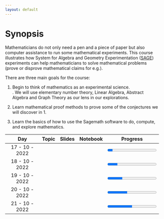 ```yaml
---
layout: default
---
```



# Synopsis

Mathematicians do not only need a pen and a piece of paper but also computer assistance to run some mathematical experiments.  This course illustrates how  System for Algebra and Geometry Experimentation ([SAGE](https://www.sagemath.org/)) experiments can help mathematicians to solve mathematical problems (prove or disprove mathematical claims for e.g.).

There are three main goals for the course:

   1. Begin to think of mathematics as an experimental science.  
      . We will use elementary number theory, Linear Algebra, Abstract Algebra and Graph Theory as our lens in our explorations.

   2. Learn mathematical proof methods to prove some of the conjectures we will discover in 1. 

   3. Learn the basics of how to use the Sagemath software to do, compute, and explore mathematics.




| Day |         Topic   |     Slides     | Notebook  | Progress |
|:-------------:|:----------------------:|:---------------:|:-------------------------:|:---------------------------------------------------:|
| 17 - 10 - 2022  |  |  |  | <progress id="file" max="100" value="10"> 10% </progress>| 
 | 18 - 10 - 2022  | |||<progress id="file" max="100" value="20"> 20% </progress>| |
 | 19 - 10 - 2022  | |||<progress id="file" max="100" value="30"> 30% </progress>| |
 | 20 - 10 - 2022  | |||<progress id="file" max="100" value="40"> 40% </progress>| |
 | 21 - 10 - 2022  | |||<progress id="file" max="100" value="50"> 50% </progress>| |

 

